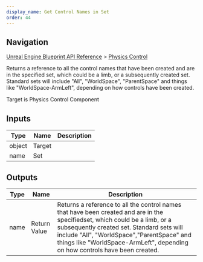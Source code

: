 ```yaml
---
display_name: Get Control Names in Set
order: 44
---
```

## Navigation

[Unreal Engine Blueprint API Reference](https://dev.epicgames.com/documentation/en-us/unreal-engine/BlueprintAPI) > [Physics Control](https://dev.epicgames.com/documentation/en-us/unreal-engine/BlueprintAPI/PhysicsControl)

Returns a reference to all the control names that have been created and are in the specified
set, which could be a limb, or a subsequently created set. Standard sets will include "All", "WorldSpace",
"ParentSpace" and things like "WorldSpace-ArmLeft", depending on how controls have been created.

Target is Physics Control Component

## Inputs

| Type | Name | Description |
| --- | --- | --- |
| object | Target |  |
| name | Set |  |

## Outputs

| Type | Name | Description |
| --- | --- | --- |
| name | Return Value | Returns a reference to all the control names that have been created and are in the specifiedset, which could be a limb, or a subsequently created set. Standard sets will include "All", "WorldSpace","ParentSpace" and things like "WorldSpace-ArmLeft", depending on how controls have been created. |
